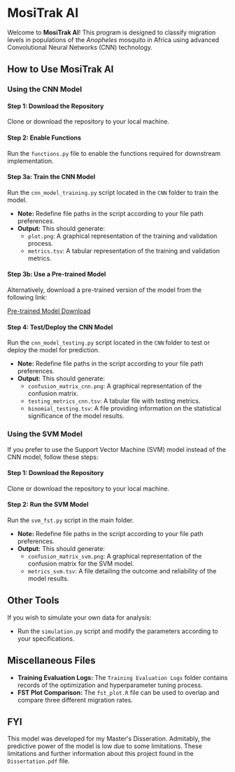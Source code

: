 # **MosiTrak AI**

Welcome to **MosiTrak AI**! This program is designed to classify migration levels in populations of the *Anopheles* mosquito in Africa using advanced Convolutional Neural Networks (CNN) technology.

## **How to Use MosiTrak AI**

### **Using the CNN Model**

#### **Step 1: Download the Repository**
Clone or download the repository to your local machine.

#### **Step 2: Enable Functions**
Run the `functions.py` file to enable the functions required for downstream implementation.

#### **Step 3a: Train the CNN Model**
Run the `cnn_model_training.py` script located in the `CNN` folder to train the model.

- **Note:** Redefine file paths in the script according to your file path preferences.
- **Output:** This should generate:
  - `plot.png`: A graphical representation of the training and validation process.
  - `metrics.tsv`: A tabular representation of the training and validation metrics.

#### **Step 3b: Use a Pre-trained Model**
Alternatively, download a pre-trained version of the model from the following link:

[Pre-trained Model Download](https://drive.google.com/file/d/1jXg_3rkgLA0sAVWjun2BMYd1Dg4tduUN/view?usp=sharing)

#### **Step 4: Test/Deploy the CNN Model**
Run the `cnn_model_testing.py` script located in the `CNN` folder to test or deploy the model for prediction.

- **Note:** Redefine file paths in the script according to your file path preferences.
- **Output:** This should generate:
  - `confusion_matrix_cnn.png`: A graphical representation of the confusion matrix.
  - `testing_metrics_cnn.tsv`: A tabular file with testing metrics.
  - `binomial_testing.tsv`: A file providing information on the statistical significance of the model results.

### **Using the SVM Model**

If you prefer to use the Support Vector Machine (SVM) model instead of the CNN model, follow these steps:

#### **Step 1: Download the Repository**
Clone or download the repository to your local machine.

#### **Step 2: Run the SVM Model**
Run the `svm_fst.py` script in the main folder.

- **Note:** Redefine file paths in the script according to your file path preferences.
- **Output:** This should generate:
  - `confusion_matrix_svm.png`: A graphical representation of the confusion matrix for the SVM model.
  - `metrics_svm.tsv`: A file detailing the outcome and reliability of the model results.

## **Other Tools**

If you wish to simulate your own data for analysis:

- Run the `simulation.py` script and modify the parameters according to your specifications.

## **Miscellaneous Files**

- **Training Evaluation Logs:** The `Training Evaluation Logs` folder contains records of the optimization and hyperparameter tuning process.
- **FST Plot Comparison:** The `fst_plot.R` file can be used to overlap and compare three different migration rates.

## **FYI**
This model was developed for my Master's Disseration. Admitably, the predictive power of the model is low due to some limitations. These limitations and further information about this project found in the `Dissertation.pdf` file.
